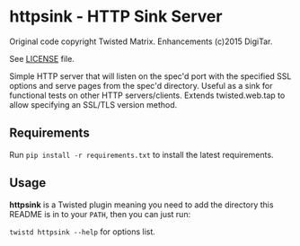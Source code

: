 # httpsink - HTTP Sink Server #
Original code copyright Twisted Matrix. Enhancements (c)2015 DigiTar.

See [LICENSE](LICENSE) file.

Simple HTTP server that will listen on the spec'd port with the specified SSL options and serve pages from the spec'd directory. Useful as a sink for functional tests on other HTTP servers/clients. Extends twisted.web.tap to allow specifying an SSL/TLS version method.

## Requirements ##

Run `pip install -r requirements.txt` to install the latest requirements.

## Usage ##

__httpsink__ is a Twisted plugin meaning you need to add the directory this README is in to your `PATH`, then you can just run:

`twistd httpsink --help` for options list.

